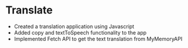 # Translate
- Created a translation application using Javascript
- Added copy and textToSpeech functionality to the app
- Implemented Fetch API to get the text translation from MyMemoryAPI
